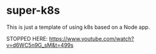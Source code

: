 # super-k8s

This is just a template of using k8s based on a Node app.

STOPPED HERE:
https://www.youtube.com/watch?v=d6WC5n9G_sM&t=499s

